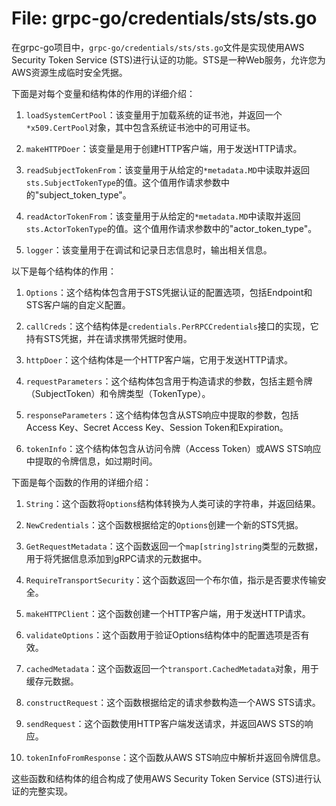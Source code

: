 # File: grpc-go/credentials/sts/sts.go

在grpc-go项目中，`grpc-go/credentials/sts/sts.go`文件是实现使用AWS Security Token Service (STS)进行认证的功能。STS是一种Web服务，允许您为AWS资源生成临时安全凭据。

下面是对每个变量和结构体的作用的详细介绍：

1. `loadSystemCertPool`：该变量用于加载系统的证书池，并返回一个`*x509.CertPool`对象，其中包含系统证书池中的可用证书。

2. `makeHTTPDoer`：该变量是用于创建HTTP客户端，用于发送HTTP请求。

3. `readSubjectTokenFrom`：该变量用于从给定的`*metadata.MD`中读取并返回`sts.SubjectTokenType`的值。这个值用作请求参数中的"subject_token_type"。 

4. `readActorTokenFrom`：该变量用于从给定的`*metadata.MD`中读取并返回`sts.ActorTokenType`的值。这个值用作请求参数中的"actor_token_type"。

5. `logger`：该变量用于在调试和记录日志信息时，输出相关信息。

以下是每个结构体的作用：

1. `Options`：这个结构体包含用于STS凭据认证的配置选项，包括Endpoint和STS客户端的自定义配置。

2. `callCreds`：这个结构体是`credentials.PerRPCCredentials`接口的实现，它持有STS凭据，并在请求携带凭据时使用。

3. `httpDoer`：这个结构体是一个HTTP客户端，它用于发送HTTP请求。

4. `requestParameters`：这个结构体包含用于构造请求的参数，包括主题令牌（SubjectToken）和令牌类型（TokenType）。

5. `responseParameters`：这个结构体包含从STS响应中提取的参数，包括Access Key、Secret Access Key、Session Token和Expiration。

6. `tokenInfo`：这个结构体包含从访问令牌（Access Token）或AWS STS响应中提取的令牌信息，如过期时间。

下面是每个函数的作用的详细介绍：

1. `String`：这个函数将`Options`结构体转换为人类可读的字符串，并返回结果。

2. `NewCredentials`：这个函数根据给定的`Options`创建一个新的STS凭据。

3. `GetRequestMetadata`：这个函数返回一个`map[string]string`类型的元数据，用于将凭据信息添加到gRPC请求的元数据中。

4. `RequireTransportSecurity`：这个函数返回一个布尔值，指示是否要求传输安全。

5. `makeHTTPClient`：这个函数创建一个HTTP客户端，用于发送HTTP请求。

6. `validateOptions`：这个函数用于验证Options结构体中的配置选项是否有效。

7. `cachedMetadata`：这个函数返回一个`transport.CachedMetadata`对象，用于缓存元数据。

8. `constructRequest`：这个函数根据给定的请求参数构造一个AWS STS请求。

9. `sendRequest`：这个函数使用HTTP客户端发送请求，并返回AWS STS的响应。

10. `tokenInfoFromResponse`：这个函数从AWS STS响应中解析并返回令牌信息。

这些函数和结构体的组合构成了使用AWS Security Token Service (STS)进行认证的完整实现。

